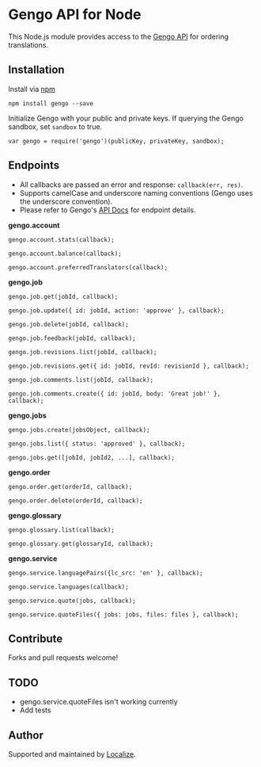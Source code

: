 Gengo API for Node
===========

This Node.js module provides access to the [Gengo API](http://developers.gengo.com/) for ordering translations.

Installation
----------

Install via [npm](http://npmjs.org/)

    npm install gengo --save


Initialize Gengo with your public and private keys. If querying the Gengo sandbox, set `sandbox` to true.

    var gengo = require('gengo')(publicKey, privateKey, sandbox);


Endpoints
----------
  
- All callbacks are passed an error and response: `callback(err, res)`.
- Supports camelCase and underscore naming conventions (Gengo uses the underscore convention).
- Please refer to Gengo's [API Docs](http://developers.gengo.com/v2/api_methods/) for endpoint details.

  
**gengo.account**

    gengo.account.stats(callback);

    gengo.account.balance(callback);

    gengo.account.preferredTranslators(callback);
    
**gengo.job**

    gengo.job.get(jobId, callback);
    
    gengo.job.update({ id: jobId, action: 'approve' }, callback);
    
    gengo.job.delete(jobId, callback);
    
    gengo.job.feedback(jobId, callback);

    gengo.job.revisions.list(jobId, callback);
    
    gengo.job.revisions.get({ id: jobId, revId: revisionId }, callback);
    
    gengo.job.comments.list(jobId, callback);
    
    gengo.job.comments.create({ id: jobId, body: 'Great job!' }, callback);
    
**gengo.jobs**

    gengo.jobs.create(jobsObject, callback);

    gengo.jobs.list({ status: 'approved' }, callback);

    gengo.jobs.get([jobId, jobId2, ...], callback);
    
**gengo.order**

    gengo.order.get(orderId, callback);

    gengo.order.delete(orderId, callback);
    
**gengo.glossary**

    gengo.glossary.list(callback);

    gengo.glossary.get(glossaryId, callback);
    
**gengo.service**

    gengo.service.languagePairs({lc_src: 'en' }, callback);

    gengo.service.languages(callback);

    gengo.service.quote(jobs, callback);

    gengo.service.quoteFiles({ jobs: jobs, files: files }, callback);



Contribute
----------

Forks and pull requests welcome!

TODO
----------
* gengo.service.quoteFiles isn't working currently
* Add tests


Author
----------

Supported and maintained by [Localize](https://localizejs.com/).
